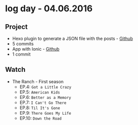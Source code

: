 # log day - 04.06.2016

## Project

- Hexo plugin to generate a JSON file with the posts - [Github](https://github.com/resource-solutions/resource-hexo-json-data.git)
 - 5 commits
- App with Ionic - [Github](https://github.com/descco/app-descco.git)
 - 1 commit


## Watch

- The Ranch - First season
  - EP.4: `Got a Little Crazy`
  - EP.5: `American Kids`
  - EP.6: `Better as a Memory`
  - EP.7: `I Can't Go There`
  - EP.8: `Til It's Gone`
  - EP.9: `There Goes My Life`
  - EP.10: `Down the Road`

